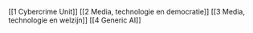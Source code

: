 [[1 Cybercrime Unit]]
[[2 Media, technologie en democratie]]
[[3 Media, technologie en welzijn]]
[[4 Generic AI]]